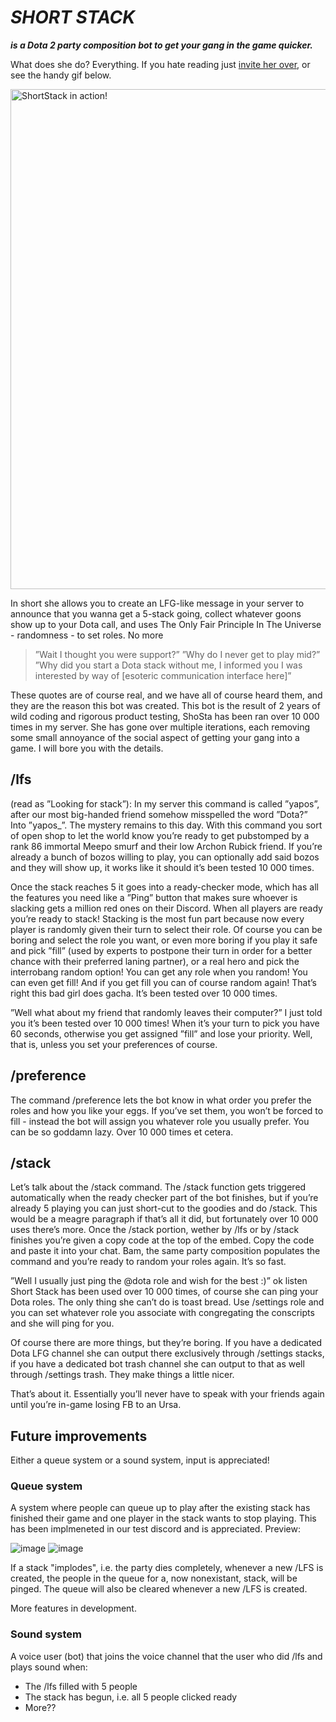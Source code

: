 

# ***SHORT STACK*** 
***is a Dota 2 party composition bot to get your gang in the game quicker.***

What does she do? Everything. If you hate reading just [invite her over](https://discord.com/api/oauth2/authorize?client_id=1109079876713066518&permissions=328565008448&scope=bot), or see the handy gif below.

<img src="shortgif.gif?raw=true" alt="ShortStack in action!" width="800px">

In short she allows you to create an LFG-like message in your server to announce that you wanna get a 5-stack going, collect whatever goons show up to your Dota call, and uses The Only Fair Principle In The Universe - randomness - to set roles. No more 

> ”Wait I thought you were support?” ”Why do I never get to play mid?”
> ”Why did you start a Dota stack without me, I informed you I was
> interested by way of [esoteric communication interface here]”

These quotes are of course real, and we have all of course heard them, and they are the reason this bot was created. This bot is the result of 2 years of wild coding and rigorous product testing, ShoSta has been ran over 10 000 times in my server. She has gone over multiple iterations, each removing some small annoyance of the social aspect of getting your gang into a game. I will bore you with the details.



## /lfs

(read as ”Looking for stack”): In my server this command is called ”yapos”, after our most big-handed friend somehow misspelled the word ”Dota?” Into ”yapos_”. The mystery remains to this day. With this command you sort of open shop to let the world know you’re ready to get pubstomped by a rank 86 immortal Meepo smurf and their low Archon Rubick friend. If you’re already a bunch of bozos willing to play, you can optionally add said bozos and they will show up, it works like it should it’s been tested 10 000 times. 

Once the stack reaches 5 it goes into a ready-checker mode, which has all the features you need like a ”Ping” button that makes sure whoever is slacking gets a million red ones on their Discord. When all players are ready you’re ready to stack!
Stacking is the most fun part because now every player is randomly given their turn to select their role. Of course you can be boring and select the role you want, or even more boring if you play it safe and pick ”fill” (used by experts to postpone their turn in order for a better chance with their preferred laning partner), or a real hero and pick the interrobang random option! You can get any role when you random! You can even get fill! And if you get fill you can of course random again! That’s right this bad girl does gacha. It’s been tested over 10 000 times. 

”Well what about my friend that randomly leaves their computer?” I just told you it’s been tested over 10 000 times! When it’s your turn to pick you have 60 seconds, otherwise you get assigned ”fill” and lose your priority. Well, that is, unless you set your preferences of course.

## /preference

The command /preference lets the bot know in what order you prefer the roles and how you like your eggs. If you’ve set them, you won’t be forced to fill - instead the bot will assign you whatever role you usually prefer. You can be so goddamn lazy. Over 10 000 times et cetera. 

## /stack

Let’s talk about the /stack command. The /stack function gets triggered automatically when the ready checker part of the bot finishes, but if you’re already 5 playing you can just short-cut to the goodies and do /stack. This would be a meagre paragraph if that’s all it did, but fortunately over 10 000 uses there’s more. Once the /stack portion, wether by /lfs or by /stack finishes you’re given a copy code at the top of the embed. Copy the code and paste it into your chat. Bam, the same party composition populates the command and you’re ready to random your roles again. It’s so fast. 

”Well I usually just ping the @dota role and wish for the best :)” ok listen Short Stack has been used over 10 000 times, of course she can ping your Dota roles. The only thing she can’t do is toast bread. Use /settings role and you can set whatever role you associate with congregating the conscripts and she will ping for you. 

Of course there are more things, but they’re boring. If you have a dedicated Dota LFG channel she can output there exclusively through /settings stacks, if you have a dedicated bot trash channel she can output to that as well through /settings trash. They make things a little nicer. 

That’s about it. Essentially you’ll never have to speak with your friends again until you’re in-game losing FB to an Ursa. 

## Future improvements
Either a queue system or a sound system, input is appreciated!

### Queue system
A system where people can queue up to play after the existing stack has finished their game and one player in the stack wants to stop playing. This has been implmeneted in our test discord and is appreciated. Preview:

![image](https://github.com/snygghugo/ShortStack/assets/4653578/2a8fcdd3-9218-459c-a248-2dcd20d4c320) ![image](https://github.com/snygghugo/ShortStack/assets/4653578/65251a2f-2b98-4d5b-8f07-ff227bb52c5a)

If a stack "implodes", i.e. the party dies completely, whenever a new /LFS is created, the people in the queue for a, now nonexistant, stack, will be pinged. The queue will also be cleared whenever a new /LFS is created. 

More features in development.

### Sound system
A voice user (bot) that joins the voice channel that the user who did /lfs and plays sound when:
* The /lfs filled with 5 people
* The stack has begun, i.e. all 5 people clicked ready
* More??



